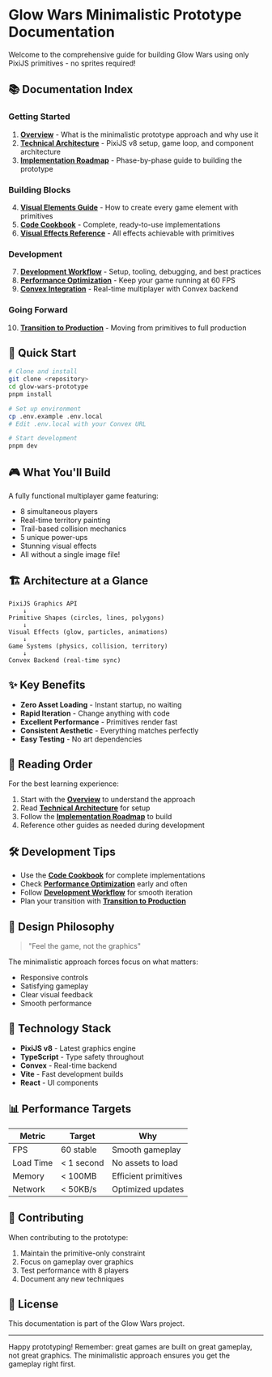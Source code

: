 # Glow Wars Minimalistic Prototype Documentation

Welcome to the comprehensive guide for building Glow Wars using only PixiJS primitives - no sprites required!

## 📚 Documentation Index

### Getting Started
1. **[Overview](./overview.md)** - What is the minimalistic prototype approach and why use it
2. **[Technical Architecture](./technical-architecture.md)** - PixiJS v8 setup, game loop, and component architecture
3. **[Implementation Roadmap](./implementation-roadmap.md)** - Phase-by-phase guide to building the prototype

### Building Blocks
4. **[Visual Elements Guide](./visual-elements-guide.md)** - How to create every game element with primitives
5. **[Code Cookbook](./code-cookbook.md)** - Complete, ready-to-use implementations
6. **[Visual Effects Reference](./visual-effects-reference.md)** - All effects achievable with primitives

### Development
7. **[Development Workflow](./development-workflow.md)** - Setup, tooling, debugging, and best practices
8. **[Performance Optimization](./performance-optimization.md)** - Keep your game running at 60 FPS
9. **[Convex Integration](./convex-integration.md)** - Real-time multiplayer with Convex backend

### Going Forward
10. **[Transition to Production](./transition-to-production.md)** - Moving from primitives to full production

## 🚀 Quick Start

```bash
# Clone and install
git clone <repository>
cd glow-wars-prototype
pnpm install

# Set up environment
cp .env.example .env.local
# Edit .env.local with your Convex URL

# Start development
pnpm dev
```

## 🎮 What You'll Build

A fully functional multiplayer game featuring:
- 8 simultaneous players
- Real-time territory painting
- Trail-based collision mechanics  
- 5 unique power-ups
- Stunning visual effects
- All without a single image file!

## 🏗️ Architecture at a Glance

```
PixiJS Graphics API
    ↓
Primitive Shapes (circles, lines, polygons)
    ↓
Visual Effects (glow, particles, animations)
    ↓
Game Systems (physics, collision, territory)
    ↓
Convex Backend (real-time sync)
```

## ✨ Key Benefits

- **Zero Asset Loading** - Instant startup, no waiting
- **Rapid Iteration** - Change anything with code
- **Excellent Performance** - Primitives render fast
- **Consistent Aesthetic** - Everything matches perfectly
- **Easy Testing** - No art dependencies

## 📖 Reading Order

For the best learning experience:

1. Start with the **[Overview](./overview.md)** to understand the approach
2. Read **[Technical Architecture](./technical-architecture.md)** for setup
3. Follow the **[Implementation Roadmap](./implementation-roadmap.md)** to build
4. Reference other guides as needed during development

## 🛠️ Development Tips

- Use the **[Code Cookbook](./code-cookbook.md)** for complete implementations
- Check **[Performance Optimization](./performance-optimization.md)** early and often
- Follow **[Development Workflow](./development-workflow.md)** for smooth iteration
- Plan your transition with **[Transition to Production](./transition-to-production.md)**

## 🎯 Design Philosophy

> "Feel the game, not the graphics"

The minimalistic approach forces focus on what matters:
- Responsive controls
- Satisfying gameplay
- Clear visual feedback
- Smooth performance

## 🔧 Technology Stack

- **PixiJS v8** - Latest graphics engine
- **TypeScript** - Type safety throughout
- **Convex** - Real-time backend
- **Vite** - Fast development builds
- **React** - UI components

## 📊 Performance Targets

| Metric | Target | Why |
|--------|--------|-----|
| FPS | 60 stable | Smooth gameplay |
| Load Time | < 1 second | No assets to load |
| Memory | < 100MB | Efficient primitives |
| Network | < 50KB/s | Optimized updates |

## 🤝 Contributing

When contributing to the prototype:
1. Maintain the primitive-only constraint
2. Focus on gameplay over graphics
3. Test performance with 8 players
4. Document any new techniques

## 📝 License

This documentation is part of the Glow Wars project.

---

Happy prototyping! Remember: great games are built on great gameplay, not great graphics. The minimalistic approach ensures you get the gameplay right first.